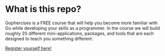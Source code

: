 # What is this repo?

Gophercises is a FREE course that will help you become more familiar with Go while developing your skills as a programmer. In the course we will build roughly 20 different mini-applications, packages, and tools that are each designed to teach you something different.

[Register yourself here!](https://gophercises.com/)